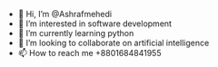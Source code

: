 - 👋 Hi, I’m @Ashrafmehedi
- 👀 I’m interested in software development 
- 🌱 I’m currently learning python
- 💞️ I’m looking to collaborate on artificial  intelligence 
- 📫 How to reach me +8801684841955

<!---
Ashrafmehedi/Ashrafmehedi is a ✨ special ✨ repository because its `README.md` (this file) appears on your GitHub profile.
You can click the Preview link to take a look at your changes.
--->
